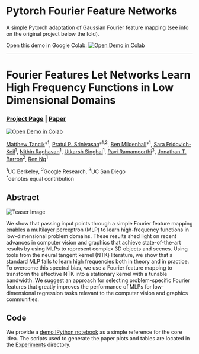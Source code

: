 # Pytorch Fourier Feature Networks

A simple Pytorch adaptation of Gaussian Fourier feature mapping (see info on the original project below the fold).

Open this demo in Google Colab: [![Open Demo in Colab](https://colab.research.google.com/assets/colab-badge.svg)](https://colab.research.google.com/github/ndahlquist/pytorch-fourier-feature-networks/blob/master/demo.ipynb)


----

# Fourier Features Let Networks Learn  High Frequency Functions in Low Dimensional Domains
### [Project Page](https://people.eecs.berkeley.edu/~bmild/fourfeat/) | [Paper](https://arxiv.org/abs/2006.10739)
[![Open Demo in Colab](https://colab.research.google.com/assets/colab-badge.svg)](https://colab.research.google.com/github/tancik/fourier-feature-networks/blob/master/Demo.ipynb)<br>

[Matthew Tancik](http://tancik.com/)\*<sup>1</sup>,
[Pratul P. Srinivasan](https://people.eecs.berkeley.edu/~pratul/)\*<sup>1,2</sup>,
[Ben Mildenhall](https://people.eecs.berkeley.edu/~bmild/)\*<sup>1</sup>,
[Sara Fridovich-Keil](https://people.eecs.berkeley.edu/~sfk/)<sup>1</sup>,
[Nithin Raghavan](https://www.linkedin.com/in/nithinraghavan//)<sup>1</sup>,
[Utkarsh Singhal](https://scholar.google.com/citations?user=lvA86MYAAAAJ&hl=en)<sup>1</sup>,
[Ravi Ramamoorthi](http://cseweb.ucsd.edu/~ravir/)<sup>3</sup>,
[Jonathan T. Barron](http://jonbarron.info/)<sup>2</sup>,
[Ren Ng](https://www2.eecs.berkeley.edu/Faculty/Homepages/yirenng.html)<sup>1</sup><br>

<sup>1</sup>UC Berkeley, <sup>2</sup>Google Research, <sup>3</sup>UC San Diego <br>
<sup>*</sup>denotes equal contribution


## Abstract
![Teaser Image](https://user-images.githubusercontent.com/3310961/84946597-cdf59800-b09d-11ea-8f0a-e8aaeee77829.png)

We show that passing input points through a simple Fourier feature mapping enables a multilayer perceptron (MLP) to learn high-frequency functions in low-dimensional problem domains. These results shed light on recent advances in computer vision and graphics that achieve state-of-the-art results by using MLPs to represent complex 3D objects and scenes. Using tools from the neural tangent kernel (NTK) literature, we show that a standard MLP fails to learn high frequencies both in theory and in practice. To overcome this spectral bias, we use a Fourier feature mapping to transform the effective NTK into a stationary kernel with a tunable bandwidth. We suggest an approach for selecting problem-specific Fourier features that greatly improves the performance of MLPs for low-dimensional regression tasks relevant to the computer vision and graphics communities.

## Code
We provide a [demo IPython notebook](https://colab.research.google.com/github/tancik/fourier-feature-networks/blob/master/Demo.ipynb) as a simple reference for the core idea. The scripts used to generate the paper plots and tables are located in the [Experiments](https://github.com/tancik/fourier-feature-networks/tree/master/Experiments) directory.
